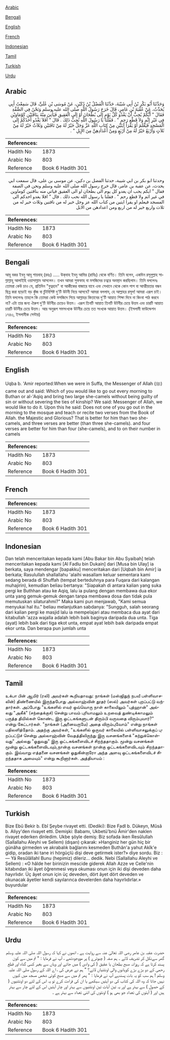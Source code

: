 [Arabic](#arabic)

[Bengali](#bengali)

[English](#english)

[French](#french)

[Indonesian](#indonesian)

[Tamil](#tamil)

[Turkish](#turkish)

[Urdu](#urdu)

## Arabic


<div dir="rtl" lang="ar" style={{fontSize:'larger',backgroundColor:'#f8f9fa',padding:20}}>
وَحَدَّثَنَا أَبُو بَكْرِ بْنُ أَبِي شَيْبَةَ، حَدَّثَنَا الْفَضْلُ بْنُ دُكَيْنٍ، عَنْ مُوسَى بْنِ عُلَىٍّ، قَالَ سَمِعْتُ أَبِي يُحَدِّثُ، عَنْ عُقْبَةَ بْنِ عَامِرٍ، قَالَ خَرَجَ رَسُولُ اللَّهِ صلى الله عليه وسلم وَنَحْنُ فِي الصُّفَّةِ فَقَالَ ‏"‏ أَيُّكُمْ يُحِبُّ أَنْ يَغْدُوَ كُلَّ يَوْمٍ إِلَى بُطْحَانَ أَوْ إِلَى الْعَقِيقِ فَيَأْتِيَ مِنْهُ بِنَاقَتَيْنِ كَوْمَاوَيْنِ فِي غَيْرِ إِثْمٍ وَلاَ قَطْعِ رَحِمٍ ‏"‏ ‏.‏ فَقُلْنَا يَا رَسُولَ اللَّهِ نُحِبُّ ذَلِكَ ‏.‏ قَالَ ‏"‏ أَفَلاَ يَغْدُو أَحَدُكُمْ إِلَى الْمَسْجِدِ فَيَعْلَمَ أَوْ يَقْرَأَ آيَتَيْنِ مِنْ كِتَابِ اللَّهِ عَزَّ وَجَلَّ خَيْرٌ لَهُ مِنْ نَاقَتَيْنِ وَثَلاَثٌ خَيْرٌ لَهُ مِنْ ثَلاَثٍ وَأَرْبَعٌ خَيْرٌ لَهُ مِنْ أَرْبَعٍ وَمِنْ أَعْدَادِهِنَّ مِنَ الإِبِلِ ‏"‏ ‏.‏
</div>
<div style={{backgroundColor:'#f8f9fa',padding:20, marginBottom: 10}}><table> <thead> <tr> <th>References:</th> <th></th> </tr> </thead> <tbody><tr><td>Hadith No</td><td>1873</td></tr><tr><td>Arabic No</td><td>803</td></tr><tr><td>Reference</td><td>Book 6 Hadith 301</td></tr></tbody></table></div>


<div dir="rtl" lang="ar" style={{fontSize:'larger',backgroundColor:'#f8f9fa',padding:20}}>
وحدثنا ابو بكر بن ابي شيبة، حدثنا الفضل بن دكين، عن موسى بن على، قال سمعت ابي يحدث، عن عقبة بن عامر، قال خرج رسول الله صلى الله عليه وسلم ونحن في الصفة فقال " ايكم يحب ان يغدو كل يوم الى بطحان او الى العقيق فياتي منه بناقتين كوماوين في غير اثم ولا قطع رحم " . فقلنا يا رسول الله نحب ذلك . قال " افلا يغدو احدكم الى المسجد فيعلم او يقرا ايتين من كتاب الله عز وجل خير له من ناقتين وثلاث خير له من ثلاث واربع خير له من اربع ومن اعدادهن من الابل
</div>
<div style={{backgroundColor:'#f8f9fa',padding:20, marginBottom: 10}}><table> <thead> <tr> <th>References:</th> <th></th> </tr> </thead> <tbody><tr><td>Hadith No</td><td>1873</td></tr><tr><td>Arabic No</td><td>803</td></tr><tr><td>Reference</td><td>Book 6 Hadith 301</td></tr></tbody></table></div>

## Bengali


<div dir="ltr" lang="bn" style={{fontSize:'larger',backgroundColor:'#f8f9fa',padding:20}}>
আবূ বকর ইবনু আবূ শায়বাহ্ (রহঃ) ..... উক্‌বাহ ইবনু আমির (রাযিঃ) থেকে বর্ণিত। তিনি বলেন, একদিন রসূলুল্লাহ সাল্লাল্লাহু আলাইহি ওয়াসাল্লাম আসলেন। তখন আমরা সুফফাহ বা মসজিদের চত্বরে অবস্থান করছিলাম। তিনি বললেনঃ তোমরা কেউ চাও যে, প্রতিদিন "বুত্বহান" বা আকীকের বাজারে যাবে এবং সেখানে থেকে কোন পাপ বা আত্মীয়তার বন্ধন ছিন্ন করা ছাড়াই বড় কুঁজ বা চুঁটবিশিষ্ট দু'টি উটনী নিয়ে আসবে? আমরা বললাম, হে আল্লাহর রসূল! আমরা এরূপ চাই। তিনি বললেনঃ তাহলে কি তোমরা কেউ মসজিদে গিয়ে আল্লাহর কিতাবের দু'টি আয়াত শিক্ষা দিবে না কিংবা পাঠ করবে না? এটা তার জন্য ঐরুপ দু'টি উটনীর চেয়েও উত্তম। এরূপ তিনটি আয়াত তিনটি উটনীর চেয়ে উত্তম এবং চারটি আয়াত চারটি উটনীর চেয়ে উত্তম। আর অনুরূপ সমসংখ্যক উটনীর চেয়ে তত সংখ্যক আয়াত উত্তম। (ইসলামী ফাউন্ডেশন ১৭৪৩, ইসলামীক সেন্টার)
</div>
<div style={{backgroundColor:'#f8f9fa',padding:20, marginBottom: 10}}><table> <thead> <tr> <th>References:</th> <th></th> </tr> </thead> <tbody><tr><td>Hadith No</td><td>1873</td></tr><tr><td>Arabic No</td><td>803</td></tr><tr><td>Reference</td><td>Book 6 Hadith 301</td></tr></tbody></table></div>

## English


<div dir="ltr" lang="en" style={{fontSize:'larger',backgroundColor:'#f8f9fa',padding:20}}>
Uqba b. 'Amir reported:When we were in Suffa, the Messenger of Allah (ﷺ) came out and said: Which of you would like to go out every morning to Buthan or al-'Aqiq and bring two large she-camels without being guilty of sin or without severing the ties of kinship? We said: Messenger of Allah, we would like to do it. Upon this he said: Does not one of you go out in the morning to the mosque and teach or recite two verses from the Book of Allah. the Majestic and Glorious? That is better for him than two she-camels, and three verses are better (than three she-camels). and four verses are better for him than four (she-camels), and to on their number in camels
</div>
<div style={{backgroundColor:'#f8f9fa',padding:20, marginBottom: 10}}><table> <thead> <tr> <th>References:</th> <th></th> </tr> </thead> <tbody><tr><td>Hadith No</td><td>1873</td></tr><tr><td>Arabic No</td><td>803</td></tr><tr><td>Reference</td><td>Book 6 Hadith 301</td></tr></tbody></table></div>

## French


<div dir="ltr" lang="fr" style={{fontSize:'larger',backgroundColor:'#f8f9fa',padding:20}}>

</div>
<div style={{backgroundColor:'#f8f9fa',padding:20, marginBottom: 10}}><table> <thead> <tr> <th>References:</th> <th></th> </tr> </thead> <tbody><tr><td>Hadith No</td><td>1873</td></tr><tr><td>Arabic No</td><td>803</td></tr><tr><td>Reference</td><td>Book 6 Hadith 301</td></tr></tbody></table></div>

## Indonesian


<div dir="ltr" lang="id" style={{fontSize:'larger',backgroundColor:'#f8f9fa',padding:20}}>
Dan telah menceritakan kepada kami [Abu Bakar bin Abu Syaibah] telah menceritakan kepada kami [Al Fadlu bin Dukain] dari [Musa bin Ulay] ia berkata, saya mendengar [bapakku] menceritakan dari [Uqbah bin Amir] ia berkata; Rasulullah shallallahu 'alaihi wasallam keluar sementara kami sedang berada di Shuffah (tempat berteduhnya para Fuqara dari kalangan muhajirin), kemudian beliau bertanya: "Siapakah di antara kalian yang suka pergi ke Buthhan atau ke Aqiq, lalu ia pulang dengan membawa dua ekor unta yang gemuk-gemuk dengan tanpa membawa dosa dan tidak pula memutuskan silaturahmi?" Maka kami pun menjawab, "Kami semua menyukai hal itu." beliau melanjutkan sabdanya: "Sungguh, salah seorang dari kalian pergi ke masjid lalu ia mempelajari atau membaca dua ayat dari kitabullah 'azza wajalla adalah lebih baik baginya daripada dua unta. Tiga (ayat) lebih baik dari tiga ekot unta, empat ayat lebih baik daripada empat ekor unta. Dan berapa pun jumlah unta
</div>
<div style={{backgroundColor:'#f8f9fa',padding:20, marginBottom: 10}}><table> <thead> <tr> <th>References:</th> <th></th> </tr> </thead> <tbody><tr><td>Hadith No</td><td>1873</td></tr><tr><td>Arabic No</td><td>803</td></tr><tr><td>Reference</td><td>Book 6 Hadith 301</td></tr></tbody></table></div>

## Tamil


<div dir="ltr" lang="ta" style={{fontSize:'larger',backgroundColor:'#f8f9fa',padding:20}}>
உக்பா பின் ஆமிர் (ரலி) அவர்கள் கூறியதாவது: நாங்கள் (மஸ்ஜிதுந் நபவீ பள்ளிவாசலின்) திண்ணையில் இருந்தபோது அல்லாஹ்வின் தூதர் (ஸல்) அவர்கள் புறப்பட்டு வந்தார்கள். அப்போது "உங்களில் எவர் ஒவ்வொரு நாள் காலையிலும் "புத்ஹான்" அல்லது "அகீக்" (சந்தைக்குச்) சென்று பாவம் புரியாமலும் உறவைத் துண்டிக்காமலும் பருத்த திமில்கள் கொண்ட இரு ஒட்டகங்களுடன் திரும்பி வருவதை விரும்புவார்?" என்று கேட்டார்கள். "நாங்கள் (அனைவருமே) அதை விரும்புவோம்" என்று நாங்கள் பதிலளித்தோம். அதற்கு அவர்கள், "உங்களில் ஒருவர் காலையில் பள்ளிவாசலுக்குப் புறப்பட்டுச் சென்று அல்லாஹ்வின் வேதத்திலிருந்து இரு வசனங்களைக் "கற்றுக்கொள்வது" அல்லது "ஓதுவது" இரு ஒட்டகங்களைவிடச் சிறந்ததாகும். மூன்று வசனங்கள் மூன்று ஒட்டகங்களைவிடவும்,நான்கு வசனங்கள் நான்கு ஒட்டகங்களைவிடவும் சிறந்ததாகும். இவ்வாறு எத்தனை வசனங்கள் ஓதுகின்றாரோ அந்த அளவு ஒட்டகங்களைவிடச் சிறந்ததாக அமையும்" என்று கூறினார்கள். அத்தியாயம் :
</div>
<div style={{backgroundColor:'#f8f9fa',padding:20, marginBottom: 10}}><table> <thead> <tr> <th>References:</th> <th></th> </tr> </thead> <tbody><tr><td>Hadith No</td><td>1873</td></tr><tr><td>Arabic No</td><td>803</td></tr><tr><td>Reference</td><td>Book 6 Hadith 301</td></tr></tbody></table></div>

## Turkish


<div dir="ltr" lang="tr" style={{fontSize:'larger',backgroundColor:'#f8f9fa',padding:20}}>
Bize Ebû Bekir b. Ebî Şeybe rivayet etti. (Dediki): Bize FadI b. Dükeyn, Mûsâ b. Aliyy'den rivayet etti. Demişki: Babamı, Ukbetü'bnü Âmir'den naklen rivayet ederken dinledim. Ukbe şöyle demiş: Biz sofada iken Resûlullah (Sallallahu Aleyhi ve Sellem) (dışarı) çıkarak: »Hanginiz her gün hiç bir günâha girmeden ve akrabalık bağlarını kesmeden Buthân'a yahut Akîk'e gidip, oradan iki tane iri hörgüçlü dişi deve getirmek ister?» diye sordu. Biz : — Yâ Resûlâllahl Bunu (hepimiz) dileriz... dedik. Nebi (Sallallahu Aleyhi ve Sellem) : «O hâlde her birinizin mescide giderek Allah Azze ve Celle'nin kitabından iki âyet öğrenmesi veya okuması onun için iki dişi deveden daha hayırlıdır. Üç âyet onun için üç deveden, dört âyet dört deveden ve okunacak âyetler kendi sayılarınca develerden daha hayırlıdırlar.» buyurdular
</div>
<div style={{backgroundColor:'#f8f9fa',padding:20, marginBottom: 10}}><table> <thead> <tr> <th>References:</th> <th></th> </tr> </thead> <tbody><tr><td>Hadith No</td><td>1873</td></tr><tr><td>Arabic No</td><td>803</td></tr><tr><td>Reference</td><td>Book 6 Hadith 301</td></tr></tbody></table></div>

## Urdu


<div dir="rtl" lang="ur" style={{fontSize:'larger',backgroundColor:'#f8f9fa',padding:20}}>
حضرت عقبہ بن عامر رضی اللہ تعالیٰ عنہ سے روایت ہے ، انھوں نے کہا کہ رسول اللہ صلی اللہ علیہ وسلم گھر سےنکل کر تشریف لائے ۔ ہم صفہ ( چبوترے ) پر مووجودتھے ، آپ نے فرمایا : " تم میں سے کون پسند کرتا ہے کہ روزانہ صبح بطحان یا عقیق ( کی وادی ) میں جائے اور وہاں سے بغیر کسی گناہ اور قطع رحمی کے دو بڑے بڑے کوہانوں والی اونٹنیاں لائے؟ " ہم نے عرض کی ، اے اللہ کے رسول صلی اللہ علیہ وسلم ! ہم سب کو یہ بات پسندہے آپ نے فرمایا : " پھر تم میں سے صبح کوئی شخص مسجد میں کیوں نہیں جاتا کہ وہ اللہ کی کتاب کی دو آیتیں سیکھے یا ان کی قراءت کرے تو یہ اس کے لئے دو اونٹنیوں ( کے حصول ) سے بہتر ہے اور یہ تین آیات تین اونٹنیوں سے بہتر اور چار آیتیں اس کے لئے چار سے بہتر ہیں اور ( آیتوں کی تعداد جو بھی ہو ) اونٹوں کی اتنی تعداد سے بہتر ہے ۔
</div>
<div style={{backgroundColor:'#f8f9fa',padding:20, marginBottom: 10}}><table> <thead> <tr> <th>References:</th> <th></th> </tr> </thead> <tbody><tr><td>Hadith No</td><td>1873</td></tr><tr><td>Arabic No</td><td>803</td></tr><tr><td>Reference</td><td>Book 6 Hadith 301</td></tr></tbody></table></div>